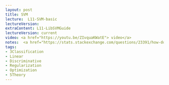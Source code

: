 ```yaml
---
layout: post
title: SVM
lecture:  L11-SVM-basic
lectureVersion: 
extraContent: L11-LibSVMGuide 
lectureVersion: current
video: <a href="https://youtu.be/ZIvquaKWatE"> video</a> 
notes:  <a href="https://stats.stackexchange.com/questions/23391/how-does-a-support-vector-machine-svm-work"> More SVM </a> 
tags:
- 3Classification
- Linear
- Discriminative
- Regularization
- Optimization
- 5Theory
---
```

